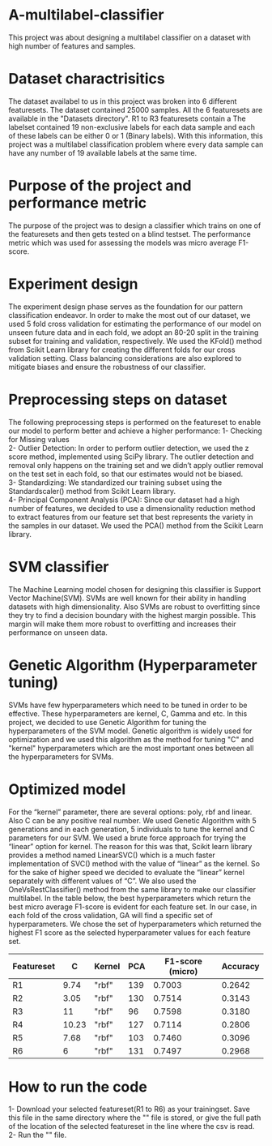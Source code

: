 # A-multilabel-classifier
This project was about designing a multilabel classifier on a dataset with high number of features and samples.
# Dataset charactrisitics
The dataset availabel to us in this project was broken into 6 different featuresets. The dataset contained 25000 samples. All the 6 featuresets are available in the "Datasets directory".
R1 to R3 featuresets contain a 
The labelset contained 19 non-exclusive labels for each data sample and each of these labels can be either 0 or 1 (Binary labels). With this information, this project was a multilabel classification problem where every data sample can have any number of 19 available labels at the same time.
# Purpose of the project and performance metric
The purpose of the project was to design a classifier which trains on one of the featuresets and then gets tested on a blind testset. The performance metric which was used for assessing the models was micro average F1-score.
# Experiment design
The experiment design phase serves as the foundation for our pattern classification endeavor. In order to make the most out of our dataset, we used 5 fold cross validation for estimating the performance of our model on unseen future data and in each fold, we adopt an 80-20 split in the training subset for training and validation, respectively. We used the KFold() method from Scikit Learn library for creating the different folds for our cross validation setting. Class balancing considerations are also explored to mitigate biases and ensure the robustness of our classifier.
# Preprocessing steps on dataset
The following preprocessing steps is performed on the featureset to enable our model to perform better and achieve a higher performance:
1- Checking for Missing values  
2- Outlier Detection: In order to perform outlier detection, we used the z score method, implemented using SciPy library. The outlier detection and removal only happens on the training set and we didn’t apply outlier removal on the test set in each fold, so that our estimates would not be biased.  
3- Standardizing: We standardized our training subset using the Standardscaler() method from Scikit Learn library.  
4- Principal Component Analysis (PCA): Since our dataset had a high number of features, we decided to use a dimensionality reduction method to extract features from our feature set that best represents the variety in the samples in our dataset. We used the PCA() method from the Scikit Learn library.  
# SVM classifier
The Machine Learning model chosen for designing this classifier is Support Vector Machine(SVM). SVMs are well known for their ability in handling datasets with high dimensionality. Also SVMs are robust to overfitting since they try to find a decision boundary with the highest margin possible. This margin will make them more robust to overfitting and increases their performance on unseen data.
# Genetic Algorithm (Hyperparameter tuning)
SVMs have few hyperparameters which need to be tuned in order to be effective. These hyperparameters are kernel, C, Gamma and etc. In this project, we decided to use Genetic Algorithm for tuning the hyperparameters of the SVM model. Genetic algorithm is widely used for optimization and we used this algorithm as the method for tuning "C" and "kernel" hyperparameters which are the most important ones between all the hyperparameters for SVMs.
# Optimized model
For the “kernel” parameter, there are several options: poly, rbf and linear. Also C can be any positive real number. We used Genetic Algorithm with 5 generations and in each generation, 5 individuals to tune the kernel and C parameters for our SVM. We used a brute force approach for trying the “linear” option for kernel. The reason for this was that, Scikit learn library provides a method named LinearSVC() which is a much faster implementation of SVC() method with the value of “linear” as the kernel. So for the sake of higher speed we decided to evaluate the “linear” kernel separately with different values of “C”. We also used the OneVsRestClassifier() method from the same library to make our classifier multilabel.
In the table below, the best hyperparameters which return the best micro average F1-score is evident for each feature set. In our case, in each fold of the cross validation, GA will find a specific set of hyperparameters. We chose the set of hyperparameters which returned the highest F1 score as the selected hyperparameter values for each feature set.

| Featureset | C | Kernel | PCA | F1-score (micro) | Accuracy |
| ---------|----------|----------|---------|----------|----------|
| R1 | 9.74 | "rbf" | 139 | 0.7003 | 0.2642 |
| R2 | 3.05 | "rbf" | 130 | 0.7514 | 0.3143 |
| R3 | 11 | "rbf" | 96 | 0.7598 | 0.3180 |
| R4 | 10.23 | "rbf" | 127 | 0.7114 | 0.2806 |
| R5 | 7.68 | "rbf" | 103 | 0.7460 | 0.3096 |
| R6 | 6 | "rbf" | 131 | 0.7497 | 0.2968 |
# How to run the code
1- Download your selected featureset(R1 to R6) as your trainingset. Save this file in the same directory where the "" file is stored, or give the full path of the location of the selected featureset in the line where the csv is read.
2- Run the "" file. 
